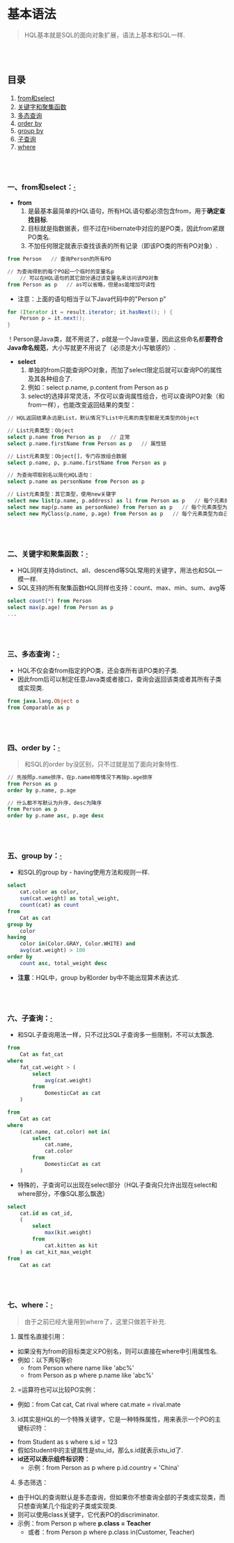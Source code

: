 # 基本语法
> HQL基本就是SQL的面向对象扩展，语法上基本和SQL一样.

<br><br>

## 目录
1. [from和select](#一from和select)
2. [关键字和聚集函数](#二关键字和聚集函数)
3. [多态查询](#三多态查询)
4. [order by](#四order-by)
5. [group by](#五group-by)
6. [子查询](#六子查询)
7. [where](#七where)

<br><br>

### 一、from和select：[·](#目录)
- **from**
  1. 是最基本最简单的HQL语句，所有HQL语句都必须包含from，用于**确定查找目标**.
  2. 目标就是指数据表，但不过在Hibernate中对应的是PO类，因此from紧跟PO类名.
  3. 不加任何限定就表示查找该表的所有记录（即该PO类的所有PO对象）.

```sql
from Person   // 查询Person的所有PO

// 为查询得到的每个PO起一个临时的变量名p
    // 可以在HQL语句的其它部分通过该变量名来访问该PO对象
from Person as p   // as可以省略，但是as能增加可读性
```

- 注意：上面的语句相当于以下Java代码中的"Person p"

```java
for (Iterator it = result.iterator; it.hasNext(); ) {
    Person p = it.next();
}
```

！Person是Java类，就不用说了，p就是一个Java变量，因此这些命名都**要符合Java命名规范**，大小写就更不用说了（必须是大小写敏感的）.

- **select**
  1. 单独的from只能查询PO对象，而加了select限定后就可以查询PO的属性及其各种组合了.
  2. 例如：select p.name, p.content from Person as p
  3. select的选择非常灵活，不仅可以查询属性组合，也可以查询PO对象（和from一样），也能改变返回结果的类型：

```sql
// HQL返回结果永远是List，默认情况下List中元素的类型都是无类型的Object

// List元素类型：Object
select p.name from Person as p   // 正常
select p.name.firstName from Person as p   // 属性链

// List元素类型：Object[]，专门存放组合数据
select p.name, p, p.name.firstName from Person as p

// 为查询项取别名以简化HQL语句：
select p.name as personName from Person as p

// List元素类型：其它类型，使用new关键字
select new list(p.name, p.address) as li from Person as p   // 每个元素的类型为List
select new map(p.name as personName) from Person as p   // 每个元素类型为Map，其中以personName为key，以Person对象为value
select new MyClass(p.name, p.age) from Person as p   // 每个元素类型为自己构造的MyClass
```

<br><br>

### 二、关键字和聚集函数：[·](#目录)
- HQL同样支持distinct、all、descend等SQL常用的关键字，用法也和SQL一模一样.
- SQL支持的所有聚集函数HQL同样也支持：count、max、min、sum、avg等

```sql
select count(*) from Person
select max(p.age) from Person as p
...
```

<br><br>

### 三、多态查询：[·](#目录)
- HQL不仅会查from指定的PO类，还会查所有该PO类的子类.
- 因此from后可以制定任意Java类或者接口，查询会返回该类或者其所有子类或实现类.

```sql
from java.lang.Object o
from Comparable as p
```

<br><br>

### 四、order by：[·](#目录)
> 和SQL的order by没区别，只不过就是加了面向对象特性.

```sql
// 先按照p.name排序，在p.name相等情况下再按p.age排序
from Person as p
order by p.name, p.age

// 什么都不写默认为升序，desc为降序
from Person as p
order by p.name asc, p.age desc
```

<br><br>

### 五、group by：[·](#目录)
- 和SQL的group by - having使用方法和规则一样.

```sql
select
    cat.color as color,
    sum(cat.weight) as total_weight,
    count(cat) as count
from
    Cat as cat
group by
    color
having
    color in(Color.GRAY, Color.WHITE) and
    avg(cat.weight) > 100
order by
    count asc, total_weight desc
```

- **注意**：HQL中，group by和order by中不能出现算术表达式.

<br><br>

### 六、子查询：[·](#目录)
- 和SQL子查询用法一样，只不过比SQL子查询多一些限制，不可以太飘逸.

```sql
from
    Cat as fat_cat
where
    fat_cat.weight > (
        select
            avg(cat.weight)
        from
            DomesticCat as cat
    )
```

```sql
from
    Cat as cat
where
    (cat.name, cat.color) not in(
        select
            cat.name,
            cat.color
        from
            DomesticCat as cat
    )
```

- 特殊的，子查询可以出现在select部分（HQL子查询只允许出现在select和where部分，不像SQL那么飘逸）

```sql
select
    cat.id as cat_id,
    (
        select
            max(kit.weight)
        from
            cat.kitten as kit
    ) as cat_kit_max_weight
from
    Cat as cat
```

<br><br>

### 七、where：[·](#目录)
> 由于之前已经大量用到where了，这里只做若干补充.

1. 属性名直接引用：
  - 如果没有为from的目标类定义PO别名，则可以直接在where中引用属性名.
  - 例如：以下两句等价
    - from Person where name like 'abc%'
    - from Person as p where p.name like 'abc%'
2. =运算符也可以比较PO实例：
  - 例如：from Cat cat, Cat rival where cat.mate = rival.mate
3. id其实是HQL的一个特殊关键字，它是一种特殊属性，用来表示一个PO的主键标识符：
  - from Student as s where s.id = 123
  - 假如Student中的主键属性是stu_id，那么s.id就表示stu_id了.
  - **id还可以表示组件标识符**：
    - 示例：from Person as p where p.id.country = 'China'
4. 多态筛选：
  - 由于HQL的查询默认是多态查询，但如果你不想查询全部的子类或实现类，而只想查询某几个指定的子类或实现类.
  - 则可以使用class关键字，它代表PO的discriminator.
  - 示例：from Person p where **p.class = Teacher**
    - 或者：from Person p where p.class in(Customer, Teacher)
